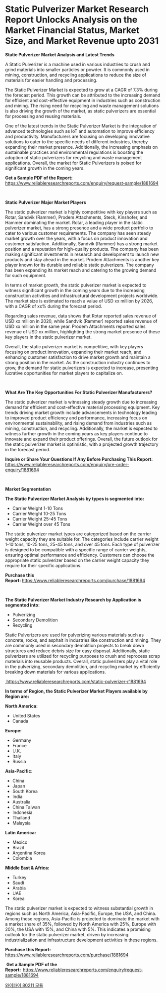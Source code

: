<p><h1>Static Pulverizer Market Research Report Unlocks Analysis on the Market Financial Status, Market Size, and Market Revenue upto 2031</h1></p><p><strong>Static Pulverizer Market Analysis and Latest Trends</strong></p>
<p><p>A Static Pulverizer is a machine used in various industries to crush and grind materials into smaller particles or powder. It is commonly used in mining, construction, and recycling applications to reduce the size of materials for easier handling and processing.</p><p>The Static Pulverizer Market is expected to grow at a CAGR of 7.3% during the forecast period. This growth can be attributed to the increasing demand for efficient and cost-effective equipment in industries such as construction and mining. The rising need for recycling and waste management solutions is also driving the growth of the market, as static pulverizers are essential for processing and reusing materials.</p><p>One of the latest trends in the Static Pulverizer Market is the integration of advanced technologies such as IoT and automation to improve efficiency and productivity. Manufacturers are focusing on developing innovative solutions to cater to the specific needs of different industries, thereby expanding their market presence. Additionally, the increasing emphasis on sustainable practices and environmental regulations is boosting the adoption of static pulverizers for recycling and waste management applications. Overall, the market for Static Pulverizers is poised for significant growth in the coming years.</p></p>
<p><strong>Get a Sample PDF of the Report:&nbsp;</strong> <a href="https://www.reliableresearchreports.com/enquiry/request-sample/1881694">https://www.reliableresearchreports.com/enquiry/request-sample/1881694</a></p>
<p>&nbsp;</p>
<p><strong>Static Pulverizer Major Market Players</strong></p>
<p><p>The static pulverizer market is highly competitive with key players such as Rotar, Sandvik (Rammer), Prodem Attachments, Steck, Kinshofer, and Hammer dominating the market. Rotar, a leading player in the static pulverizer market, has a strong presence and a wide product portfolio to cater to various customer requirements. The company has seen steady market growth over the years, with a focus on product innovation and customer satisfaction. Additionally, Sandvik (Rammer) has a strong market position and a reputation for high-quality products. The company has been making significant investments in research and development to launch new products and stay ahead in the market. Prodem Attachments is another key player known for its durable and reliable static pulverizers. The company has been expanding its market reach and catering to the growing demand for such equipment. </p><p>In terms of market growth, the static pulverizer market is expected to witness significant growth in the coming years due to the increasing construction activities and infrastructural development projects worldwide. The market size is estimated to reach a value of USD xx million by 2026, with a CAGR of xx% during the forecast period.</p><p>Regarding sales revenue, data shows that Rotar reported sales revenue of USD xx million in 2020, while Sandvik (Rammer) reported sales revenue of USD xx million in the same year. Prodem Attachments reported sales revenue of USD xx million, highlighting the strong market presence of these key players in the static pulverizer market. </p><p>Overall, the static pulverizer market is competitive, with key players focusing on product innovation, expanding their market reach, and enhancing customer satisfaction to drive market growth and maintain a strong position in the market. As the construction industry continues to grow, the demand for static pulverizers is expected to increase, presenting lucrative opportunities for market players to capitalize on.</p></p>
<p>&nbsp;</p>
<p><strong>What Are The Key Opportunities For Static Pulverizer Manufacturers?</strong></p>
<p><p>The static pulverizer market is witnessing steady growth due to increasing demand for efficient and cost-effective material processing equipment. Key trends driving market growth include advancements in technology leading to improved product efficiency and performance, increasing focus on environmental sustainability, and rising demand from industries such as mining, construction, and recycling. Additionally, the market is expected to witness further growth in the coming years as key players continue to innovate and expand their product offerings. Overall, the future outlook for the static pulverizer market is optimistic, with a projected growth trajectory in the forecast period.</p></p>
<p><strong>Inquire or Share Your Questions If Any Before Purchasing This Report:</strong> <a href="https://www.reliableresearchreports.com/enquiry/pre-order-enquiry/1881694">https://www.reliableresearchreports.com/enquiry/pre-order-enquiry/1881694</a></p>
<p>&nbsp;</p>
<p><strong>Market Segmentation</strong></p>
<p><strong>The Static Pulverizer Market Analysis by types is segmented into:</strong></p>
<p><ul><li>Carrier Weight 1-10 Tons</li><li>Carrier Weight 10-25 Tons</li><li>Carrier Weight 25-45 Tons</li><li>Carrier Weight over 45 Tons</li></ul></p>
<p><p>The static pulverizer market types are categorized based on the carrier weight capacity they are suitable for. The categories include carrier weight 1-10 tons, 10-25 tons, 25-45 tons, and over 45 tons. Each type of pulverizer is designed to be compatible with a specific range of carrier weights, ensuring optimal performance and efficiency. Customers can choose the appropriate static pulverizer based on the carrier weight capacity they require for their specific applications.</p></p>
<p><strong>Purchase this Report:&nbsp;</strong><a href="https://www.reliableresearchreports.com/purchase/1881694">https://www.reliableresearchreports.com/purchase/1881694</a></p>
<p>&nbsp;</p>
<p><strong>The Static Pulverizer Market Industry Research by Application is segmented into:</strong></p>
<p><ul><li>Pulverizing</li><li>Secondary Demolition</li><li>Recycling</li></ul></p>
<p><p>Static Pulverizers are used for pulverizing various materials such as concrete, rocks, and asphalt in industries like construction and mining. They are commonly used in secondary demolition projects to break down structures and reduce debris size for easy disposal. Additionally, static pulverizers are utilized for recycling purposes to crush and reprocess scrap materials into reusable products. Overall, static pulverizers play a vital role in the pulverizing, secondary demolition, and recycling market by efficiently breaking down materials for various applications.</p></p>
<p><a href="https://www.reliableresearchreports.com/static-pulverizer-r1881694">&nbsp;https://www.reliableresearchreports.com/static-pulverizer-r1881694</a></p>
<p><strong>In terms of Region, the Static Pulverizer Market Players available by Region are:</strong></p>
<p>
    <p> <strong> North America: </strong>
        <ul>
            <li>United States</li>
            <li>Canada</li>
        </ul>
        </p> 
    <p> <strong> Europe: </strong>
        <ul>
            <li>Germany</li>
            <li>France</li>
            <li>U.K.</li>
            <li>Italy</li>
            <li>Russia</li>
        </ul>
        </p> 
    <p> <strong> Asia-Pacific: </strong>
        <ul>
            <li>China</li>
            <li>Japan</li>
            <li>South Korea</li>
            <li>India</li>
            <li>Australia</li>
            <li>China Taiwan</li>
            <li>Indonesia</li>
            <li>Thailand</li>
            <li>Malaysia</li>
        </ul>
        </p> 
    <p> <strong> Latin America: </strong>
        <ul>
            <li>Mexico</li>
            <li>Brazil</li>
            <li>Argentina Korea</li>
            <li>Colombia</li>
        </ul>
        </p> 
    <p> <strong> Middle East & Africa: </strong>
        <ul>
            <li>Turkey</li>
            <li>Saudi</li>
            <li>Arabia</li>
            <li>UAE</li>
            <li>Korea</li>
        </ul>
    </p>
    </p>
<p><p>The static pulverizer market is expected to witness substantial growth in regions such as North America, Asia-Pacific, Europe, the USA, and China. Among these regions, Asia-Pacific is projected to dominate the market with a market share of 35%, followed by North America with 25%, Europe with 20%, the USA with 15%, and China with 5%. This indicates a promising outlook for the static pulverizer market, driven by increasing industrialization and infrastructure development activities in these regions.</p></p>
<p><strong>Purchase this Report: </strong><a href="https://www.reliableresearchreports.com/purchase/1881694">https://www.reliableresearchreports.com/purchase/1881694</a></p>
<p>&nbsp;<strong>Get a Sample PDF of the Report:&nbsp;&nbsp;</strong><a href="https://www.reliableresearchreports.com/enquiry/request-sample/1881694">https://www.reliableresearchreports.com/enquiry/request-sample/1881694</a></p>
<p><strong></strong></p>
<p><p><a href="https://github.com/Gregost89076vddcv/Market-Research-Report-List-1/blob/main/8394372177631.md">와이파이 80211 모듈</a></p></p>